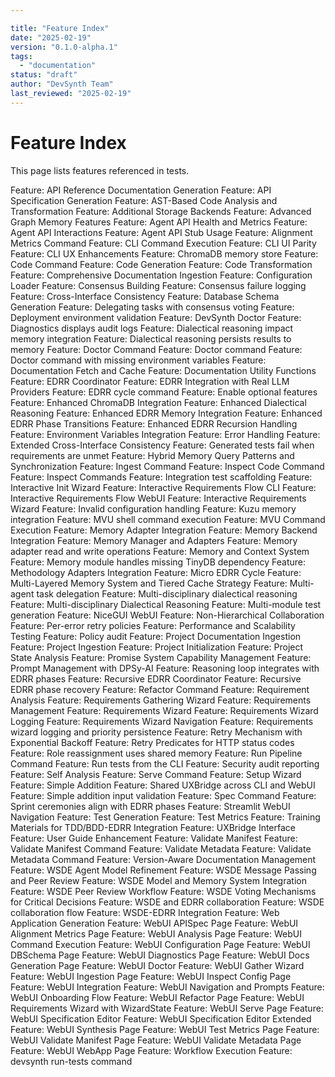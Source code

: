 ```yaml
---

title: "Feature Index"
date: "2025-02-19"
version: "0.1.0-alpha.1"
tags:
  - "documentation"
status: "draft"
author: "DevSynth Team"
last_reviewed: "2025-02-19"
---
```


# Feature Index

This page lists features referenced in tests.

Feature: API Reference Documentation Generation
Feature: API Specification Generation
Feature: AST-Based Code Analysis and Transformation
Feature: Additional Storage Backends
Feature: Advanced Graph Memory Features
Feature: Agent API Health and Metrics
Feature: Agent API Interactions
Feature: Agent API Stub Usage
Feature: Alignment Metrics Command
Feature: CLI Command Execution
Feature: CLI UI Parity
Feature: CLI UX Enhancements
Feature: ChromaDB memory store
Feature: Code Command
Feature: Code Generation
Feature: Code Transformation
Feature: Comprehensive Documentation Ingestion
Feature: Configuration Loader
Feature: Consensus Building
Feature: Consensus failure logging
Feature: Cross-Interface Consistency
Feature: Database Schema Generation
Feature: Delegating tasks with consensus voting
Feature: Deployment environment validation
Feature: DevSynth Doctor
Feature: Diagnostics displays audit logs
Feature: Dialectical reasoning impact memory integration
Feature: Dialectical reasoning persists results to memory
Feature: Doctor Command
Feature: Doctor command
Feature: Doctor command with missing environment variables
Feature: Documentation Fetch and Cache
Feature: Documentation Utility Functions
Feature: EDRR Coordinator
Feature: EDRR Integration with Real LLM Providers
Feature: EDRR cycle command
Feature: Enable optional features
Feature: Enhanced ChromaDB Integration
Feature: Enhanced Dialectical Reasoning
Feature: Enhanced EDRR Memory Integration
Feature: Enhanced EDRR Phase Transitions
Feature: Enhanced EDRR Recursion Handling
Feature: Environment Variables Integration
Feature: Error Handling
Feature: Extended Cross-Interface Consistency
Feature: Generated tests fail when requirements are unmet
Feature: Hybrid Memory Query Patterns and Synchronization
Feature: Ingest Command
Feature: Inspect Code Command
Feature: Inspect Commands
Feature: Integration test scaffolding
Feature: Interactive Init Wizard
Feature: Interactive Requirements Flow CLI
Feature: Interactive Requirements Flow WebUI
Feature: Interactive Requirements Wizard
Feature: Invalid configuration handling
Feature: Kuzu memory integration
Feature: MVU shell command execution
Feature: MVU Command Execution
Feature: Memory Adapter Integration
Feature: Memory Backend Integration
Feature: Memory Manager and Adapters
Feature: Memory adapter read and write operations
Feature: Memory and Context System
Feature: Memory module handles missing TinyDB dependency
Feature: Methodology Adapters Integration
Feature: Micro EDRR Cycle
Feature: Multi-Layered Memory System and Tiered Cache Strategy
Feature: Multi-agent task delegation
Feature: Multi-disciplinary dialectical reasoning
Feature: Multi-disciplinary Dialectical Reasoning
Feature: Multi-module test generation
Feature: NiceGUI WebUI
Feature: Non-Hierarchical Collaboration
Feature: Per-error retry policies
Feature: Performance and Scalability Testing
Feature: Policy audit
Feature: Project Documentation Ingestion
Feature: Project Ingestion
Feature: Project Initialization
Feature: Project State Analysis
Feature: Promise System Capability Management
Feature: Prompt Management with DPSy-AI
Feature: Reasoning loop integrates with EDRR phases
Feature: Recursive EDRR Coordinator
Feature: Recursive EDRR phase recovery
Feature: Refactor Command
Feature: Requirement Analysis
Feature: Requirements Gathering Wizard
Feature: Requirements Management
Feature: Requirements Wizard
Feature: Requirements Wizard Logging
Feature: Requirements Wizard Navigation
Feature: Requirements wizard logging and priority persistence
Feature: Retry Mechanism with Exponential Backoff
Feature: Retry Predicates for HTTP status codes
Feature: Role reassignment uses shared memory
Feature: Run Pipeline Command
Feature: Run tests from the CLI
Feature: Security audit reporting
Feature: Self Analysis
Feature: Serve Command
Feature: Setup Wizard
Feature: Simple Addition
Feature: Shared UXBridge across CLI and WebUI
Feature: Simple addition input validation
Feature: Spec Command
Feature: Sprint ceremonies align with EDRR phases
Feature: Streamlit WebUI Navigation
Feature: Test Generation
Feature: Test Metrics
Feature: Training Materials for TDD/BDD-EDRR Integration
Feature: UXBridge Interface
Feature: User Guide Enhancement
Feature: Validate Manifest
Feature: Validate Manifest Command
Feature: Validate Metadata
Feature: Validate Metadata Command
Feature: Version-Aware Documentation Management
Feature: WSDE Agent Model Refinement
Feature: WSDE Message Passing and Peer Review
Feature: WSDE Model and Memory System Integration
Feature: WSDE Peer Review Workflow
Feature: WSDE Voting Mechanisms for Critical Decisions
Feature: WSDE and EDRR collaboration
Feature: WSDE collaboration flow
Feature: WSDE-EDRR Integration
Feature: Web Application Generation
Feature: WebUI APISpec Page
Feature: WebUI Alignment Metrics Page
Feature: WebUI Analysis Page
Feature: WebUI Command Execution
Feature: WebUI Configuration Page
Feature: WebUI DBSchema Page
Feature: WebUI Diagnostics Page
Feature: WebUI Docs Generation Page
Feature: WebUI Doctor
Feature: WebUI Gather Wizard
Feature: WebUI Ingestion Page
Feature: WebUI Inspect Config Page
Feature: WebUI Integration
Feature: WebUI Navigation and Prompts
Feature: WebUI Onboarding Flow
Feature: WebUI Refactor Page
Feature: WebUI Requirements Wizard with WizardState
Feature: WebUI Serve Page
Feature: WebUI Specification Editor
Feature: WebUI Specification Editor Extended
Feature: WebUI Synthesis Page
Feature: WebUI Test Metrics Page
Feature: WebUI Validate Manifest Page
Feature: WebUI Validate Metadata Page
Feature: WebUI WebApp Page
Feature: Workflow Execution
Feature: devsynth run-tests command
